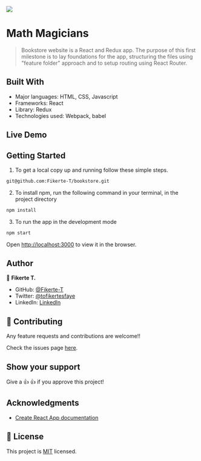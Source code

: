 ![](https://img.shields.io/badge/Microverse-blueviolet)

# Math Magicians

>Bookstore website is a React and Redux app. The purpose of this first milestone is to lay foundations for the app, structuring the files using "feature folder" approach and to setup routing using React Router.


## Built With

- Major languages: HTML, CSS, Javascript
- Frameworks: React
- Library: Redux
- Technologies used: Webpack, babel

## Live Demo

## Getting Started

1. To get a local copy up and running follow these simple steps.
```bash
git@github.com:Fikerte-T/bookstore.git
```
2. To install npm, run the following command in your terminal, in the project directory
```bash
npm install
```
3. To run the app in the development mode
 ```bash
 npm start
 ```
Open [http://localhost:3000](http://localhost:3000) to view it in the browser.

## Author

👤 **Fikerte T.**

- GitHub: [@Fikerte-T](https://github.com/Fikerte-T)
- Twitter: [@tofikertesfaye](https://twitter.com/tofikertesfaye)
- LinkedIn: [LinkedIn](https://www.linkedin.com/in/fikerte-tesfaye-a68337216/)

## 🤝 Contributing

Any feature requests and contributions are welcome!!

Check the issues page [here](https://github.com/Fikerte-T/bookstore/issues).

## Show your support

Give a 👍 👍 if you approve this project!


## Acknowledgments

- [Create React App documentation](https://github.com/facebook/create-react-app#create-react-app--)

## 📝 License

This project is [MIT](./MIT.md) licensed.
